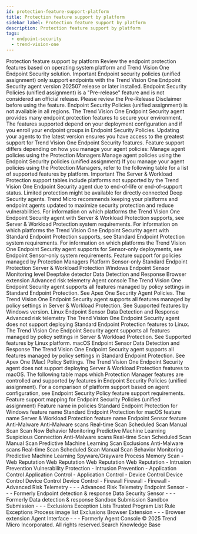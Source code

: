 ```yaml
---
id: protection-feature-support-platform
title: Protection feature support by platform
sidebar_label: Protection feature support by platform
description: Protection feature support by platform
tags:
  - endpoint-security
  - trend-vision-one
---
```


 Protection feature support by platform Review the endpoint protection features based on operating system platform and Trend Vision One Endpoint Security solution. Important Endpoint security policies (unified assignment) only support endpoints with the Trend Vision One Endpoint Security agent version 202507 release or later installed. Endpoint Security Policies (unified assignment) is a "Pre-release" feature and is not considered an official release. Please review the Pre-Release Disclaimer before using the feature. Endpoint Security Policies (unified assignment) is not available in all regions. The Trend Vision One Endpoint Security agent provides many endpoint protection features to secure your environment. The features supported depend on your deployment configuration and if you enroll your endpoint groups in Endpoint Security Policies. Updating your agents to the latest version ensures you have access to the greatest support for Trend Vision One Endpoint Security features. Feature support differs depending on how you manage your agent policies: Manage agent policies using the Protection Managers Manage agent policies using the Endpoint Security policies (unified assignment) If you manage your agent policies using the Protection Managers, refer to the following table for a list of supported features by platform. Important The Server & Workload Protection support tables include platforms not supported by the Trend Vision One Endpoint Security agent due to end-of-life or end-of-support status. Limited protection might be available for directly connected Deep Security agents. Trend Micro recommends keeping your platforms and endpoint agents updated to maximize security protection and reduce vulnerabilities. For information on which platforms the Trend Vision One Endpoint Security agent with Server & Workload Protection supports, see Server & Workload Protection system requirements. For information on which platforms the Trend Vision One Endpoint Security agent with Standard Endpoint Protection supports, see Standard Endpoint Protection system requirements. For information on which platforms the Trend Vision One Endpoint Security agent supports for Sensor-only deployments, see Endpoint Sensor-only system requirements. Feature support for policies managed by Protection Managers Platform Sensor-only Standard Endpoint Protection Server & Workload Protection Windows Endpoint Sensor Monitoring level Deepfake detector Data Detection and Response Browser extension Advanced risk telemetry Agent console The Trend Vision One Endpoint Security agent supports all features managed by policy settings in Standard Endpoint Protection. See Apex One Security Agent Policies. The Trend Vision One Endpoint Security agent supports all features managed by policy settings in Server & Workload Protection. See Supported features by Windows version. Linux Endpoint Sensor Data Detection and Response Advanced risk telemetry The Trend Vision One Endpoint Security agent does not support deploying Standard Endpoint Protection features to Linux. The Trend Vision One Endpoint Security agent supports all features managed by policy settings in Server & Workload Protection. See Supported features by Linux platform. macOS Endpoint Sensor Data Detection and Response The Trend Vision One Endpoint Security agent supports all features managed by policy settings in Standard Endpoint Protection. See Apex One (Mac) Policy Settings. The Trend Vision One Endpoint Security agent does not support deploying Server & Workload Protection features to macOS. The following table maps which Protection Manager features are controlled and supported by features in Endpoint Security Policies (unified assignment). For a comparison of platform support based on agent configuration, see Endpoint Security Policy feature support requirements. Feature support mapping for Endpoint Security Policies (unified assignment) Feature name in policies Standard Endpoint Protection for Windows feature name Standard Endpoint Protection for macOS feature name Server & Workload Protection feature name Endpoint Sensor feature Anti-Malware Anti-Malware scans Real-time Scan Scheduled Scan Manual Scan Scan Now Behavior Monitoring Predictive Machine Learning Suspicious Connection Anti-Malware scans Real-time Scan Scheduled Scan Manual Scan Predictive Machine Learning Scan Exclusions Anti-Malware scans Real-time Scan Scheduled Scan Manual Scan Behavior Monitoring Predictive Machine Learning Spyware/Grayware Process Memory Scan - Web Reputation Web Reputation Web Reputation Web Reputation - Intrusion Prevention Vulnerability Protection - Intrusion Prevention - Application Control Application Control - Application Control - Device Control Device Control Device Control Device Control - Firewall Firewall - Firewall - Advanced Risk Telemetry - - - Advanced Risk Telemetry Endpoint Sensor - - - Formerly Endpoint detection & response Data Security Sensor - - - Formerly Data detection & response Sandbox Submission Sandbox Submission - - - Exclusions Exception Lists Trusted Program List Rule Exceptions Process image list Exclusions Browser Extension - - - Browser extension Agent Interface - - - Formerly Agent Console © 2025 Trend Micro Incorporated. All rights reserved.Search Knowledge Base